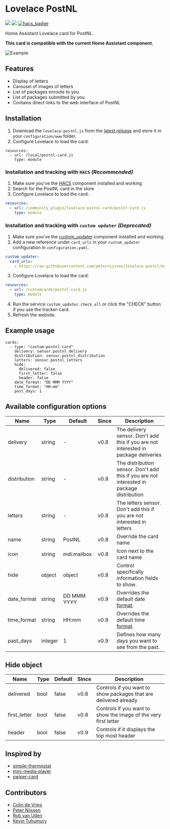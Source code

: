 # Lovelace PostNL

[![](https://img.shields.io/github/release/peternijssen/lovelace-postnl-card.svg?style=flat-square)](https://github.com/peternijssen/lovelace-postnl-card/releases/latest)
[![](https://img.shields.io/travis/peternijssen/lovelace-postnl-card.svg?style=flat-square)](https://travis-ci.org/peternijssen/lovelace-postnl-card)
[![hacs_badge](https://img.shields.io/badge/HACS-Default-orange.svg)](https://github.com/custom-components/hacs)

Home Assistant Lovelace card for PostNL.

**This card is compatible with the current Home Assistant component.**

![Example]()

## Features
* Display of letters
* Carousel of images of letters
* List of packages enroute to you
* List of packages submitted by you
* Contains direct links to the web interface of PostNL

## Installation

1. Download the `lovelace-postnl.js` from the [latest release](https://github.com/peternijssen/lovelace-postnl/releases/latest) and store it in your `configuration/www` folder.
2. Configure Lovelace to load the card:

```
resources:
  - url: /local/postnl-card.js
    type: module
 ```

### Installation and tracking with `HACS` _(Recommended)_
1. Make sure you've the [HACS](https://custom-components.github.io/hacs/) component installed and working
2. Search for the PostNL card in the store
3. Configure Lovelace to load the card:

```yaml
resources:
  - url: /community_plugin/lovelace-postnl-card/postnl-card.js
    type: module
```

### Installation and tracking with `custom updater` _(Deprecated)_

1. Make sure you've the [custom_updater](https://github.com/custom-components/custom_updater) component installed and working.
2. Add a new reference under `card_urls` in your `custom_updater` configuration in `configuration.yaml`.

  ```yaml
  custom_updater:
    card_urls:
      - https://raw.githubusercontent.com/peternijssen/lovelace-postnl/master/tracker.json
  ```
3. Configure Lovelace to load the card:

```yaml
resources:
  - url: /customcards/postnl-card.js
    type: module
```

4. Run the service `custom_updater.check_all` or click the "CHECK" button if you use the tracker-card.
5. Refresh the website.

## Example usage
```
cards:
  - type: "custom:postnl-card"
    delivery: sensor.postnl_delivery
    distribution: sensor.postnl_distribution
    letters: sensor.postnl_letters
    hide:
      delivered: false
      first_letter: false
      header: false
    date_format: "DD MMM YYYY"
    time_format: "HH:mm"
    past_days: 1
 ```

## Available configuration options
| Name | Type | Default | Since | Description |
|------|------|---------|-------|-------------|
| delivery | string | - | v0.8 | The delivery sensor. Don't add this if you are not interested in package deliveries |
| distribution | string | - | v0.8 | The distribution sensor.  Don't add this if you are not interested in package distribution |
| letters | string | - | v0.8 | The letters sensor.  Don't add this if you are not interested in letters |
| name | string | PostNL | v0.8 | Override the card name |
| icon | string | mdi:mailbox | v0.8 | Icon next to the card name |
| hide | object | object | v0.8 | Control specifically information fields to show. |
| date_format | string | DD MMM YYYY | v0.9 | Overrides the default date [format](https://momentjs.com/docs/#/displaying/format/). |
| time_format | string | HH:mm | v0.9 | Overrides the default time [format](https://momentjs.com/docs/#/displaying/format/). | 
| past_days |integer | 1 | v0.9 | Defines how many days you want to see from the past. |


## Hide object
| Name | Type | Default | Since | Description |
|------|------|---------|-------|-------------|
| delivered | bool | false | v0.8 |  Controls if you want to show packages that are delivered already |
| first_letter | bool | false | v0.8 |  Controls if  you want to show the image of the very first letter |
| header | bool | false | v0.9 |  Controls if it displays the top most header |


## Inspired by
* [simple-thermostat](https://github.com/nervetattoo/simple-thermostat)
* [mini-media-player](https://github.com/kalkih/mini-media-player)
* [swiper-card](https://github.com/bramkragten/custom-ui)

## Contributors
* [Colin de Vries](https://github.com/abovecolin)
* [Peter Nijssen](https://github.com/peternijssen)
* [Rob van Uden](https://github.com/robvanuden)
* [Kevin Tuhumury](https://github.com/kevintuhumury)
